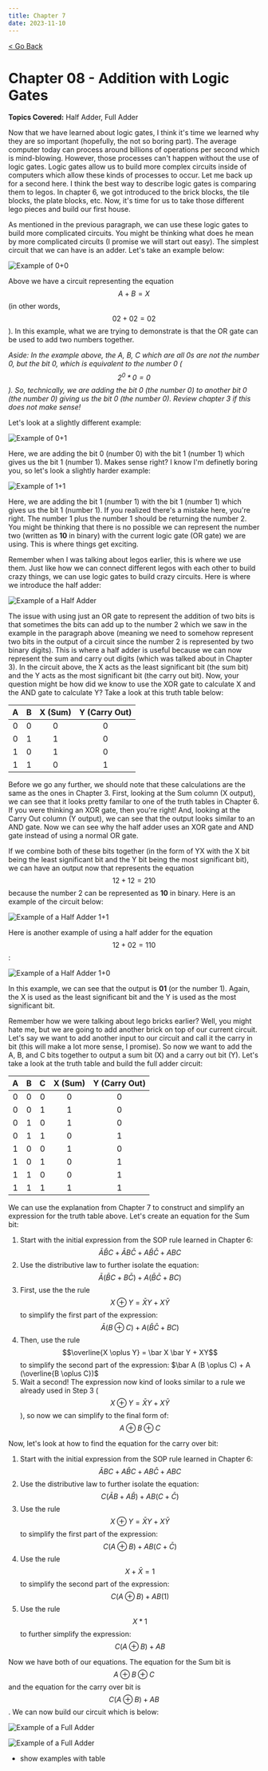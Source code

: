 ```yaml
---
title: Chapter 7
date: 2023-11-10
---
```


<html>
	<head>
	    <!-- Include MathJax script -->
		<script src="https://cdn.mathjax.org/mathjax/latest/MathJax.js?config=TeX-AMS-MML_HTMLorMML" type="text/javascript"></script>
	</head>
	<a style="margin-bottom:5px" href="/cpu_tutorial">< Go Back</a>
	<p></p>
</html>

# Chapter 08 - Addition with Logic Gates
**Topics Covered:** Half Adder, Full Adder

Now that we have learned about logic gates, I think it's time we learned why they are so important (hopefully, the not so boring part). The average computer today can process around billions of operations per second which is mind-blowing. However, those processes can't happen without the use of logic gates. Logic gates allow us to build more complex circuits inside of computers which allow these kinds of processes to occur. Let me back up for a second here. I think the best way to describe logic gates is comparing them to legos. In chapter 6, we got introduced to the brick blocks, the tile blocks, the plate blocks, etc. Now, it's time for us to take those different lego pieces and build our first house.

As mentioned in the previous paragraph, we can use these logic gates to build more complicated circuits. You might be thinking what does he mean by more complicated circuits (I promise we will start out easy). The simplest circuit that we can have is an adder. Let's take an example below:

![Example of 0+0](../assets/part7/0+0%20OR.png)

Above we have a circuit representing the equation $$A+B=X$$ (in other words, $$0{2}+0{2}=0{2}$$). In this example, what we are trying to demonstrate is that the OR gate can be used to add two numbers together. 

*Aside: In the example above, the A, B, C which are all 0s are not the number 0, but the bit 0, which is equivalent to the number 0 ($$2^0*0=0$$). So, technically, we are adding the bit 0 (the number 0) to another bit 0 (the number 0) giving us the bit 0 (the number 0). Review chapter 3 if this does not make sense!*

Let's look at a slightly different example:

![Example of 0+1](../assets/part7/0+1%20OR.png)

Here, we are adding the bit 0 (number 0) with the bit 1 (number 1) which gives us the bit 1 (number 1). Makes sense right? I know I'm definetly boring you, so let's look a slightly harder example:

![Example of 1+1](../assets/part7/1+1%20OR.png)

Here, we are adding the bit 1 (number 1) with the bit 1 (number 1) which gives us the bit 1 (number 1). If you realized there's a mistake here, you're right. The number 1 plus the number 1 should be returning the number 2. You might be thinking that there is no possible we can represent the number two (written as **10** in binary) with the current logic gate (OR gate) we are using. This is where things get exciting.

Remember when I was talking about legos earlier, this is where we use them. Just like how we can connect different legos with each other to build crazy things, we can use logic gates to build crazy circuits. Here is where we introduce the half adder:

![Example of a Half Adder](../assets/part7/Half%20Adder.png)

The issue with using just an OR gate to represent the addition of two bits is that sometimes the bits can add up to the number 2 which we saw in the example in the paragraph above (meaning we need to somehow represent two bits in the output of a circuit since the number 2 is represented by two binary digits). This is where a half adder is useful because we can now represent the sum and carry out digits (which was talked about in Chapter 3). In the circuit above, the X acts as the least significant bit (the sum bit) and the Y acts as the most significant bit (the carry out bit). Now, your question might be how did we know to use the XOR gate to calculate X and the AND gate to calculate Y? Take a look at this truth table below:

| A | B | X (Sum) | Y (Carry Out)
|:---:|:---:|:---:|:---:|
| 0 | 0 |  0 | 0
| 0 | 1 |  1 | 0
| 1 | 0 |  1 | 0
| 1 | 1 |  0 | 1

Before we go any further, we should note that these calculations are the same as the ones in Chapter 3. First, looking at the Sum column (X output), we can see that it looks pretty familar to one of the truth tables in Chapter 6. If you were thinking an XOR gate, then you're right! And, looking at the Carry Out column (Y output), we can see that the output looks similar to an AND gate. Now we can see why the half adder uses an XOR gate and AND gate instead of using a normal OR gate.

If we combine both of these bits together (in the form of YX with the X bit being the least significant bit and the Y bit being the most significant bit), we can have an output now that represents the equation $$1{2}+1{2}=2{10}$$ because the number 2 can be represented as **10** in binary. Here is an example of the circuit below:

![Example of a Half Adder 1+1](../assets/part7/Half%20Adder%201+1.png)

Here is another example of using a half adder for the equation $$1{2}+0{2}=1{10}$$:

![Example of a Half Adder 1+0](../assets/part7/Half%20Adder%201+0.png)

In this example, we can see that the output is **01** (or the number 1). Again, the X is used as the least significant bit and the Y is used as the most significant bit.

Remember how we were talking about lego bricks earlier? Well, you might hate me, but we are going to add another brick on top of our current circuit. Let's say we want to add another input to our circuit and call it the carry in bit (this will make a lot more sense, I promise). So now we want to add the A, B, and C bits together to output a sum bit (X) and a carry out bit (Y). Let's take a look at the truth table and build the full adder circuit:

| A | B | C | X (Sum) | Y (Carry Out)
|:---:|:---:|:---:|:---:|:---:|
| 0 | 0 | 0 | 0 | 0
| 0 | 0 | 1 | 1 | 0
| 0 | 1 | 0 | 1 | 0
| 0 | 1 | 1 | 0 | 1
| 1 | 0 | 0 | 1 | 0
| 1 | 0 | 1 | 0 | 1
| 1 | 1 | 0 | 0 | 1
| 1 | 1 | 1 | 1 | 1

We can use the explanation from Chapter 7 to construct and simplify an expression for the truth table above. Let's create an equation for the Sum bit:

1. Start with the initial expression from the SOP rule learned in Chapter 6: $$\bar A \bar B C+\bar A B \bar C+A \bar B \bar C + A B C$$
2. Use the distributive law to further isolate the equation: $$\bar A (\bar B C + B \bar C) + A (\bar B \bar C + B C)$$
3. First, use the the rule $$X \oplus Y = \bar X Y + X \bar Y$$ to simplify the first part of the expression: $$\bar A (B \oplus C) + A (\bar B \bar C + B C)$$
4. Then, use the rule $$\overline{X \oplus Y} = \bar X \bar Y + XY$$ to simplify the second part of the expression: $\bar A (B \oplus C) + A (\overline{B \oplus C})$
5. Wait a second! The expression now kind of looks similar to a rule we already used in Step 3 ($$X \oplus Y = \bar X Y + X \bar Y$$), so now we can simplify to the final form of: $$A \oplus B \oplus C$$

Now, let's look at how to find the equation for the carry over bit:

1. Start with the initial expression from the SOP rule learned in Chapter 6: $$\bar A B C + A \bar B C + A B \bar C + A B C$$
2. Use the distributive law to further isolate the equation: $$C(\bar A B + A \bar B) + AB(C + \bar C)$$
3. Use the rule $$X \oplus Y = \bar X Y + X \bar Y$$ to simplify the first part of the expression: $$C(A \oplus B) + AB(C + \bar C)$$
4. Use the rule $$X + \bar X = 1$$ to simplify the second part of the expression: $$C(A \oplus B) + AB(1)$$
5. Use the rule $$X*1$$ to further simplify the expression: $$C(A \oplus B) + AB$$

Now we have both of our equations. The equation for the Sum bit is $$A \oplus B \oplus C$$ and the equation for the carry over bit is $$C(A \oplus B) + AB$$. We can now build our circuit which is below:

![Example of a Full Adder](<../assets/part7/Full Adder.png>)

![Example of a Full Adder](../assets/part7/example.dig)

- show examples with table
